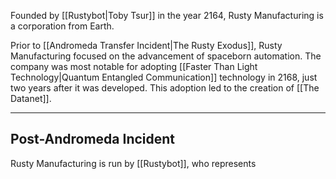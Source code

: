 Founded by [[Rustybot|Toby Tsur]] in the year 2164, Rusty Manufacturing is a corporation from Earth.

Prior to [[Andromeda Transfer Incident|The Rusty Exodus]], Rusty Manufacturing focused on the advancement of spaceborn automation. The company was most notable for adopting [[Faster Than Light Technology|Quantum Entangled Communication]] technology in 2168, just two years after it was developed. This adoption led to the creation of [[The Datanet]].

---
## Post-Andromeda Incident

Rusty Manufacturing is run by [[Rustybot]], who represents
